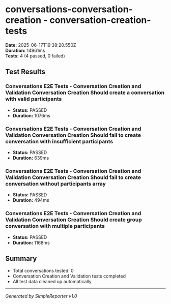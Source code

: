 # conversations-conversation-creation - conversation-creation-tests

**Date:** 2025-06-17T19:38:20.550Z  
**Duration:** 14961ms  
**Tests:** 4 (4 passed, 0 failed)

## Test Results


### Conversations E2E Tests - Conversation Creation and Validation Conversation Creation Should create a conversation with valid participants
- **Status:** PASSED
- **Duration:** 1076ms



### Conversations E2E Tests - Conversation Creation and Validation Conversation Creation Should fail to create conversation with insufficient participants
- **Status:** PASSED
- **Duration:** 639ms



### Conversations E2E Tests - Conversation Creation and Validation Conversation Creation Should fail to create conversation without participants array
- **Status:** PASSED
- **Duration:** 494ms



### Conversations E2E Tests - Conversation Creation and Validation Conversation Creation Should create group conversation with multiple participants
- **Status:** PASSED
- **Duration:** 1168ms



## Summary

- Total conversations tested: 0
- Conversation Creation and Validation tests completed
- All test data cleaned up automatically

---
*Generated by SimpleReporter v1.0*

